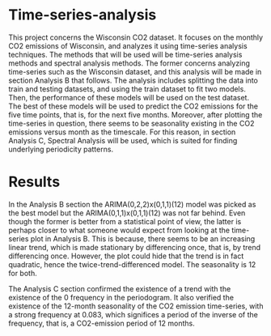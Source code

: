 # Time-series-analysis

This project concerns the Wisconsin CO2 dataset. It focuses on the monthly CO2 emissions of Wisconsin,
and analyzes it using time-series analysis techniques. The methods that will be used will be time-series analysis methods and spectral analysis methods. The former concerns analyzing time-series such as the Wisconsin dataset, and this analysis will be made in section
Analysis B that follows. The analysis includes splitting the data into train and testing datasets, and using
the train dataset to fit two models. Then, the performance of these models will be used on the test dataset.
The best of these models will be used to predict the CO2 emissions for the five time points, that is, for the
next five months. Moreover, after plotting the time-series in question, there seems to be seasonality existing in the CO2
emissions versus month as the timescale. For this reason, in section Analysis C, Spectral Analysis will be
used, which is suited for finding underlying periodicity patterns.


# Results

In the Analysis B section the ARIMA(0,2,2)x(0,1,1)(12) model was picked as the best model but the
ARIMA(0,1,1)x(0,1,1)(12) was not far behind. Even though the former is better from a statistical point
of view, the latter is perhaps closer to what someone would expect from looking at the time-series plot
in Analysis B. This is because, there seems to be an increasing linear trend, which is made stationary by
differencing once, that is, by trend differencing once. However, the plot could hide that the trend is in fact quadratic,
hence the twice-trend-differenced model. The seasonality is 12 for both.

The Analysis C section confirmed the existence of a trend with the existence of the 0 frequency in the
periodogram. It also verified the existence of the 12-month seasonality of the CO2 emission time-series,
with a strong frequency at 0.083, which significes a period of the inverse of the frequency, that is, a
CO2-emission period of 12 months.
